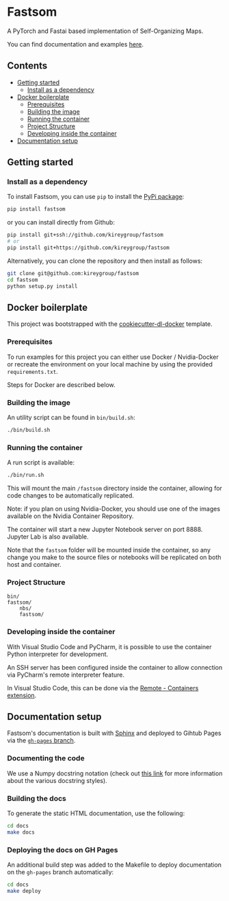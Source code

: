 # Fastsom

A PyTorch and Fastai based implementation of Self-Organizing Maps.

You can find documentation and examples [here](https://kireygroup.github.io/fastsom/).



## Contents

- [Getting started](#getting-started)
  - [Install as a dependency](#install-as-a-dependency)
- [Docker boilerplate](#docker-boilerplate)
  - [Prerequisites](#prerequisites)
  - [Building the image](#building-the-image)
  - [Running the container](#running-the-container)
  - [Project Structure](#project-structure)
  - [Developing inside the container](#developing-inside-the-container)
- [Documentation setup](#documentation-setup)



## Getting started

### Install as a dependency

To install Fastsom, you can use `pip` to install the [PyPi package](https://pypi.org/):

```bash
pip install fastsom
```

or you can install directly from Github:

```bash
pip install git+ssh://github.com/kireygroup/fastsom
# or
pip install git+https://github.com/kireygroup/fastsom
```

Alternatively, you can clone the repository and then install as follows:

```bash
git clone git@github.com:kireygroup/fastsom
cd fastsom
python setup.py install
```



## Docker boilerplate

This project was bootstrapped with the [cookiecutter-dl-docker](https://github.com/rsayn/cookiecutter-dl-docker) template.

### Prerequisites

To run examples for this project you can either use Docker / Nvidia-Docker or recreate the environment on your local machine by using the provided `requirements.txt`.

Steps for Docker are described below.

### Building the image

An utility script can be found in `bin/build.sh`:

```bash
./bin/build.sh
```

### Running the container

A run script is available:

```bash
./bin/run.sh
```

This will mount the main `/fastsom` directory inside the container, allowing for code changes to be automatically replicated.

Note: if you plan on using Nvidia-Docker, you should use one of the images available on the Nvidia Container Repository.

The container will start a new Jupyter Notebook server on port 8888. Jupyter Lab is also available.

Note that the `fastsom` folder will be mounted inside the container, so any change you make to the source files or notebooks will be replicated on both host and container.

### Project Structure

```text
bin/
fastsom/
    nbs/
    fastsom/
```

### Developing inside the container

With Visual Studio Code and PyCharm, it is possible to use the container Python interpreter for development.

An SSH server has been configured inside the container to allow connection via PyCharm's remote interpreter feature.

In Visual Studio Code, this can be done via the [Remote - Containers extension](https://marketplace.visualstudio.com/items?itemName=ms-vscode-remote.remote-containers).



## Documentation setup

Fastsom's documentation is built with [Sphinx](https://www.sphinx-doc.org/) and deployed to Gihtub Pages via the [`gh-pages` branch](https://github.com/kireygroup/fastsom/tree/gh-pages).



### Documenting the code

We use a Numpy docstring notation (check out [this link](http://www.sphinx-doc.org/en/master/usage/extensions/napoleon.html) for more information about the various docstring styles).

### Building the docs

To generate the static HTML documentation, use the following:

```bash
cd docs
make docs
```



### Deploying the docs on GH Pages

An additional build step was added to the Makefile to deploy documentation on the `gh-pages` branch automatically:

```bash
cd docs
make deploy
```

